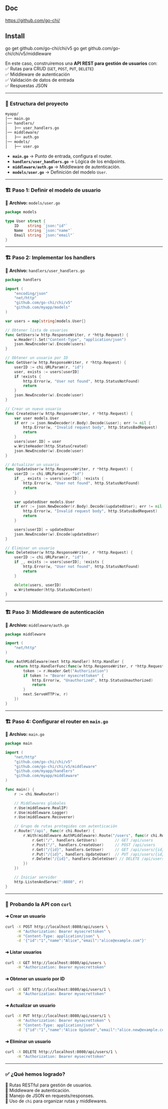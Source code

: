 
## Doc
https://github.com/go-chi/


## Install
go get github.com/go-chi/chi/v5
go get github.com/go-chi/chi/v5/middleware



En este caso, construiremos una **API REST para gestión de usuarios** con:  
✅ Rutas para CRUD (`GET`, `POST`, `PUT`, `DELETE`)  
✅ Middleware de autenticación  
✅ Validación de datos de entrada  
✅ Respuestas JSON  

---

### 📌 **Estructura del proyecto**  
```bash
myapp/
│── main.go
│── handlers/
│   ├── user_handlers.go
│── middleware/
│   ├── auth.go
│── models/
│   ├── user.go
```
- **`main.go`** → Punto de entrada, configura el router.  
- **`handlers/user_handlers.go`** → Lógica de los endpoints.  
- **`middleware/auth.go`** → Middleware de autenticación.  
- **`models/user.go`** → Definición del modelo `User`.

---

### 🏗 **Paso 1: Definir el modelo de usuario**  
📌 **Archivo:** `models/user.go`  
```go
package models

type User struct {
    ID    string `json:"id"`
    Name  string `json:"name"`
    Email string `json:"email"`
}
```

---

### 🏗 **Paso 2: Implementar los handlers**  
📌 **Archivo:** `handlers/user_handlers.go`  
```go
package handlers

import (
    "encoding/json"
    "net/http"
    "github.com/go-chi/chi/v5"
    "github.com/myapp/models"
)

var users = map[string]models.User{}

// Obtener lista de usuarios
func GetUsers(w http.ResponseWriter, r *http.Request) {
    w.Header().Set("Content-Type", "application/json")
    json.NewEncoder(w).Encode(users)
}

// Obtener un usuario por ID
func GetUser(w http.ResponseWriter, r *http.Request) {
    userID := chi.URLParam(r, "id")
    user, exists := users[userID]
    if !exists {
        http.Error(w, "User not found", http.StatusNotFound)
        return
    }
    json.NewEncoder(w).Encode(user)
}

// Crear un nuevo usuario
func CreateUser(w http.ResponseWriter, r *http.Request) {
    var user models.User
    if err := json.NewDecoder(r.Body).Decode(&user); err != nil {
        http.Error(w, "Invalid request body", http.StatusBadRequest)
        return
    }
    users[user.ID] = user
    w.WriteHeader(http.StatusCreated)
    json.NewEncoder(w).Encode(user)
}

// Actualizar un usuario
func UpdateUser(w http.ResponseWriter, r *http.Request) {
    userID := chi.URLParam(r, "id")
    if _, exists := users[userID]; !exists {
        http.Error(w, "User not found", http.StatusNotFound)
        return
    }
    
    var updatedUser models.User
    if err := json.NewDecoder(r.Body).Decode(&updatedUser); err != nil {
        http.Error(w, "Invalid request body", http.StatusBadRequest)
        return
    }

    users[userID] = updatedUser
    json.NewEncoder(w).Encode(updatedUser)
}

// Eliminar un usuario
func DeleteUser(w http.ResponseWriter, r *http.Request) {
    userID := chi.URLParam(r, "id")
    if _, exists := users[userID]; !exists {
        http.Error(w, "User not found", http.StatusNotFound)
        return
    }

    delete(users, userID)
    w.WriteHeader(http.StatusNoContent)
}
```

---

### 🏗 **Paso 3: Middleware de autenticación**  
📌 **Archivo:** `middleware/auth.go`  
```go
package middleware

import (
    "net/http"
)

func AuthMiddleware(next http.Handler) http.Handler {
    return http.HandlerFunc(func(w http.ResponseWriter, r *http.Request) {
        token := r.Header.Get("Authorization")
        if token != "Bearer mysecrettoken" {
            http.Error(w, "Unauthorized", http.StatusUnauthorized)
            return
        }
        next.ServeHTTP(w, r)
    })
}
```

---

### 🏗 **Paso 4: Configurar el router en `main.go`**  
📌 **Archivo:** `main.go`  
```go
package main

import (
    "net/http"
    "github.com/go-chi/chi/v5"
    "github.com/go-chi/chi/v5/middleware"
    "github.com/myapp/handlers"
    "github.com/myapp/middleware"
)

func main() {
    r := chi.NewRouter()

    // Middlewares globales
    r.Use(middleware.RealIP)
    r.Use(middleware.Logger)
    r.Use(middleware.Recoverer)

    // Grupo de rutas protegidas con autenticación
    r.Route("/api", func(r chi.Router) {
        r.With(middleware.AuthMiddleware).Route("/users", func(r chi.Router) {
            r.Get("/", handlers.GetUsers)        // GET /api/users
            r.Post("/", handlers.CreateUser)     // POST /api/users
            r.Get("/{id}", handlers.GetUser)     // GET /api/users/{id}
            r.Put("/{id}", handlers.UpdateUser)  // PUT /api/users/{id}
            r.Delete("/{id}", handlers.DeleteUser) // DELETE /api/users/{id}
        })
    })

    // Iniciar servidor
    http.ListenAndServe(":8080", r)
}
```

---

### 🚀 **Probando la API con `curl`**
#### ➜ **Crear un usuario**
```sh
curl -X POST http://localhost:8080/api/users \
     -H "Authorization: Bearer mysecrettoken" \
     -H "Content-Type: application/json" \
     -d '{"id":"1","name":"Alice","email":"alice@example.com"}'
```
#### ➜ **Listar usuarios**
```sh
curl -X GET http://localhost:8080/api/users \
     -H "Authorization: Bearer mysecrettoken"
```
#### ➜ **Obtener un usuario por ID**
```sh
curl -X GET http://localhost:8080/api/users/1 \
     -H "Authorization: Bearer mysecrettoken"
```
#### ➜ **Actualizar un usuario**
```sh
curl -X PUT http://localhost:8080/api/users/1 \
     -H "Authorization: Bearer mysecrettoken" \
     -H "Content-Type: application/json" \
     -d '{"id":"1","name":"Alice Updated","email":"alice.new@example.com"}'
```
#### ➜ **Eliminar un usuario**
```sh
curl -X DELETE http://localhost:8080/api/users/1 \
     -H "Authorization: Bearer mysecrettoken"
```

---

### ✅ **¿Qué hemos logrado?**
🔹 Rutas RESTful para gestión de usuarios.  
🔹 Middleware de autenticación.  
🔹 Manejo de JSON en requests/responses.  
🔹 Uso de `chi` para organizar rutas y middlewares.  

